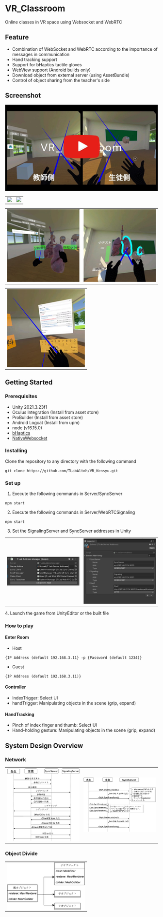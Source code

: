 # VR_Classroom
Online classes in VR space using Websocket and WebRTC

## Feature
- Combination of WebSocket and WebRTC according to the importance of messages in communication
- Hand tracking support  
- Support for bHaptics tactile gloves  
- WebView support (Android builds only)  
- Download object from external server (using AssetBundle)  
- Control of object sharing from the teacher's side  

## Screenshot
[![Youtube](Media/VR_Classroom.jpg)](https://www.youtube.com/watch?v=SZBbz0wVcFc)  
<table>
<tr>
   <td> 
      <img src="Media/tlab-grabbable-controller.gif" width="256">
   </td>
   <td> 
      <img src="Media/tlab-grabbable-handtracking.gif" width="256">
   </td>
</tr>
</table>

<table>
<tr>
   <td> 
      <img src="Media/vkensyu.jpeg" width="256">
   </td>
   <td> 
      <img src="Media/student.jpg" width="256">
   </td>
</tr>
</table>

<table>
<tr>
   <td> 
      <img src="Media/support-webview.jpg" width="256">
   </td>
</tr>
</table>

## Getting Started
### Prerequisites
- Unity 2021.3.23f1  
- Oculus Integration (Install from asset store)  
- ProBuilder (Install from asset store)  
- Android Logcat (Install from upm)  
- node (v16.15.0)  
- [bHaptics](https://assetstore.unity.com/packages/tools/integration/bhaptics-haptic-plugin-76647)
- [NativeWebsocket](https://github.com/endel/NativeWebSocket)

### Installing
Clone the repository to any directory with the following command  
```
git clone https://github.com/TLabAltoh/VR_Kensyu.git
```

### Set up
1. Execute the following commands in Server/SyncServer
```
npm start
```
2. Execute the following commands in Server/WebRTCSignaling
```
npm start
```

3. Set the SignalingServer and SyncServer addresses in Unity
<table>
<tr>
   <td> 
      <img src="Media/server-setup.png" width="256">
   </td>
   <td> 
      <img src="Media/server-address-manager.png" width="256">
   </td>
</tr>
</table>
4. Launch the game from UnityEditor or the built file

### How to play
#### Enter Room
- Host
```
{IP Address (default 192.168.3.11} -p {Password (default 1234)}
```
- Guest
```
{IP Address (default 192.168.3.11)}
```
#### Controller
- IndexTrigger: Select UI
- handTrigger: Manipulating objects in the scene (grip, expand)
#### HandTracking
- Pinch of index finger and thumb: Select UI
- Hand-holding gesture: Manipulating objects in the scene (grip, expand)

## System Design Overview
### Network
<table>
<tr>
   <td> 
      <img src="Media/webrtc-signaling.png" width="256">
   </td>
   <td> 
      <img src="Media/world-sync.png" width="256">
   </td>
</tr>
</table>

### Object Divide
<table>
<tr>
   <td> 
      <img src="Media/object-divide.png" width="256">
   </td>
</tr>
</table>